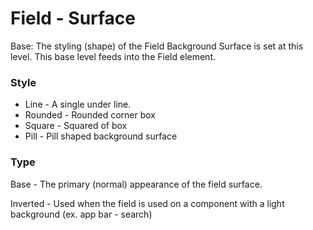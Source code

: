 # Field - Surface

Base: The styling (shape) of the Field Background Surface is set at this level. This base level feeds into the Field element.

### Style

- Line - A single under line.
- Rounded - Rounded corner box
- Square - Squared of box
- Pill - Pill shaped background surface

### Type

Base - The primary (normal) appearance of the field surface.

Inverted - Used when the field is used on a component with a light background (ex. app bar - search)